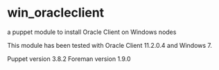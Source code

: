 # win_oracleclient #

a puppet module to install Oracle Client on Windows nodes

This module has been tested with Oracle Client 11.2.0.4 and Windows 7.

Puppet version 3.8.2
Foreman version 1.9.0
